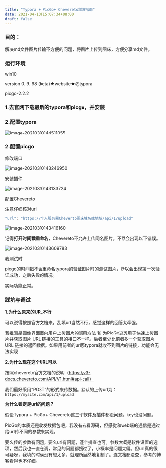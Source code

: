 ```yaml
---
title: "Typora + PicGo+ Chevereto踩坑指南"
date: 2021-04-13T15:07:34+08:00
draft: false
---
```


### 目的：

解决md文件图片传输不方便的问题，将图片上传到图床，方便分享md文件。

### 运行环境

win10

version 0. 9. 98 (beta)★website★@typora

picgo-2.2.2

### 1.去官网下载最新的typora和picgo，并安装

### 2.配置typora

![image-20210310144511055](https://www.kro1lsec.com:442/images/2021/03/10/20210310144511.png)

### 2.配置picgo

修改端口

![image-20210310143246950](https://www.kro1lsec.com:442/images/2021/03/10/20210310143247.png)

安装插件

![image-20210310143133724](https://www.kro1lsec.com:442/images/2021/03/10/20210310143133.png)

配置Chevereto

注意仔细核对url

```js
"url": "https://个人服务器Cheverto图床域名或地址/api/1/upload"
```

![image-20210310143416160](https://www.kro1lsec.com:442/images/2021/03/10/20210310143416.png)

记得**打开时间戳重命名**，Chevereto不允许上传同名图片，不然会出现以下错误。

![image-20210310143609783](https://www.kro1lsec.com:442/images/2021/03/10/20210310143609.png)

我测试时

picgo的时间戳不会重命名typora的验证图片时的测试图片，所以会出现第一次验证成功，之后失败的情况。

实际功能正常。

### 踩坑与调试

**1.为什么原来的URL不行**

可以说得按照官方文档来，乱填url当然不行，感觉这样的回答太牵强。

我推测是图像界面面向用户上传图片的调用方法 和 为PicGo这类用于快速上传图片并获取图片 URL 链接的工具的接口不一样。后者至少比前者多一个获取图片 URL 链接的返回数据。如果用前者的url那typora就收不到图片的链接，功能会无法实现

**2.为什么现在这个URL可以**

按照chevereto官方文档的说明（https://v3-docs.chevereto.com/API/V1.html#api-call）

我们最好采用“POST”的形式来传数据。默认的上传url为：
`https://mysite.com/api/1/upload`

**为什么锁定是url的问题？**

假设Typora + PicGo+ Chevereto这三个软件及插件都没问题，key也没问题。

PicGo的本质还是收发数据包吧，我没有去看源码，但感觉和web端的通信是通过给url传不同的参数来实现。

要么传的参数有问题，要么url有问题，逐个排查也可。参数大概是软件设置的选项，然后我也一直在调，常见的问题都搜过了，小概率是问题太偏。但url真的很可疑呀，我填的时候没有想太多，就理所当然地复制了。连文档都没查，参考的博客看得也不仔细。